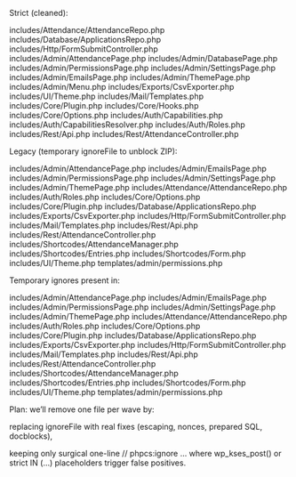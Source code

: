 Strict (cleaned):

includes/Attendance/AttendanceRepo.php
includes/Database/ApplicationsRepo.php
includes/Http/FormSubmitController.php
includes/Admin/AttendancePage.php
includes/Admin/DatabasePage.php
includes/Admin/PermissionsPage.php
includes/Admin/SettingsPage.php
includes/Admin/EmailsPage.php
includes/Admin/ThemePage.php
includes/Admin/Menu.php
includes/Exports/CsvExporter.php
includes/UI/Theme.php
includes/Mail/Templates.php
includes/Core/Plugin.php
includes/Core/Hooks.php
includes/Core/Options.php
includes/Auth/Capabilities.php
includes/Auth/CapabilitiesResolver.php
includes/Auth/Roles.php
includes/Rest/Api.php
includes/Rest/AttendanceController.php

Legacy (temporary ignoreFile to unblock ZIP):

includes/Admin/AttendancePage.php
includes/Admin/EmailsPage.php
includes/Admin/PermissionsPage.php
includes/Admin/SettingsPage.php
includes/Admin/ThemePage.php
includes/Attendance/AttendanceRepo.php
includes/Auth/Roles.php
includes/Core/Options.php
includes/Core/Plugin.php
includes/Database/ApplicationsRepo.php
includes/Exports/CsvExporter.php
includes/Http/FormSubmitController.php
includes/Mail/Templates.php
includes/Rest/Api.php
includes/Rest/AttendanceController.php
includes/Shortcodes/AttendanceManager.php
includes/Shortcodes/Entries.php
includes/Shortcodes/Form.php
includes/UI/Theme.php
templates/admin/permissions.php

Temporary ignores present in:

includes/Admin/AttendancePage.php
includes/Admin/EmailsPage.php
includes/Admin/PermissionsPage.php
includes/Admin/SettingsPage.php
includes/Admin/ThemePage.php
includes/Attendance/AttendanceRepo.php
includes/Auth/Roles.php
includes/Core/Options.php
includes/Core/Plugin.php
includes/Database/ApplicationsRepo.php
includes/Exports/CsvExporter.php
includes/Http/FormSubmitController.php
includes/Mail/Templates.php
includes/Rest/Api.php
includes/Rest/AttendanceController.php
includes/Shortcodes/AttendanceManager.php
includes/Shortcodes/Entries.php
includes/Shortcodes/Form.php
includes/UI/Theme.php
templates/admin/permissions.php

Plan:
we’ll remove one file per wave by:

replacing ignoreFile with real fixes (escaping, nonces, prepared SQL, docblocks),

keeping only surgical one-line // phpcs:ignore … where wp_kses_post() or strict IN (…) placeholders trigger false positives.

